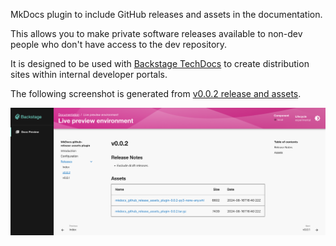 MkDocs plugin to include GitHub releases and assets in the documentation.

This allows you to make private software releases available to non-dev people who don't have access to the dev repository.

It is designed to be used with [Backstage TechDocs](https://backstage.io/docs/features/techdocs/) to create distribution sites within internal developer portals.

The following screenshot is generated from [v0.0.2 release and assets](https://github.com/yaegashi/mkdocs-github-release-assets-plugin/releases/tag/v0.0.2).

![](assets/ss1.png)
